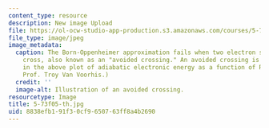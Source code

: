 ```yaml
---
content_type: resource
description: New image Upload
file: https://ol-ocw-studio-app-production.s3.amazonaws.com/courses/5-73-introductory-quantum-mechanics-i-fall-2005/8838efb191f30cf9650763ff8a4b2690_5-73f05-th.jpg
file_type: image/jpeg
image_metadata:
  caption: The Born-Oppenheimer approximation fails when two electron states almost
    cross, also known as an "avoided crossing." An avoided crossing is illustrated
    in the above plot of adiabatic electronic energy as a function of R. (Figure by
    Prof. Troy Van Voorhis.)
  credit: ''
  image-alt: Illustration of an avoided crossing.
resourcetype: Image
title: 5-73f05-th.jpg
uid: 8838efb1-91f3-0cf9-6507-63ff8a4b2690
---
```

